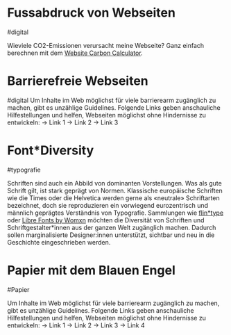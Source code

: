# Fussabdruck von Webseiten

#digital

Wieviele CO2-Emissionen verursacht meine Webseite? Ganz einfach berechnen mit dem [Website Carbon Calculator](https://www.websitecarbon.com/).

# Barrierefreie Webseiten

#digital
Um Inhalte im Web möglichst für viele barrierearm zugänglich zu machen, gibt es unzählige Guidelines. Folgende Links geben anschauliche Hilfestellungen und helfen, Webseiten möglichst ohne Hindernisse zu entwickeln:
→ Link 1
→ Link 2
→ Link 3

# Font\*Diversity

#typografie

Schriften sind auch ein Abbild von dominanten Vorstellungen. Was als gute Schrift gilt, ist stark geprägt von Normen. Klassische europäische Schriften wie die Times oder die Helvetica werden gerne als «neutrale» Schriftarten bezeichnet, doch sie reproduzieren ein vorwiegend eurozentrisch und männlich geprägtes Verständnis von Typografie.
Sammlungen wie [flin\*type]() oder [Libre Fonts by Womxn]() möchten die Diversität von Schriften und Schriftgestalter\*innen aus der ganzen Welt zugänglich machen. Dadurch sollen marginalisierte Designer:innen unterstützt, sichtbar und neu in die Geschichte eingeschrieben werden.

# Papier mit dem Blauen Engel

#Papier

Um Inhalte im Web möglichst für viele barrierearm zugänglich zu machen, gibt es unzählige Guidelines. Folgende Links geben anschauliche Hilfestellungen und helfen, Webseiten möglichst ohne Hindernisse zu entwickeln:
→ Link 1
→ Link 2
→ Link 3
→ Link 4
